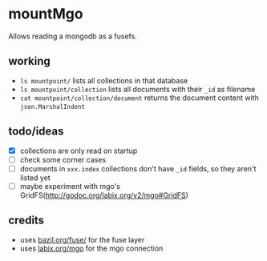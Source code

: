 mountMgo
========

Allows reading a mongodb as a fusefs.


## working
* `ls mountpoint/` lists all collections in that database
* `ls mountpoint/collection` lists all documents with their `_id` as filename
* `cat mountpoint/collection/document` returns the document content with `json.MarshalIndent`


## todo/ideas
- [x] collections are only read on startup
- [ ] check some corner cases
- [ ] documents in `xxx.index` collections don't have `_id` fields, so they aren't listed yet
- [ ] maybe experiment with mgo's GridFS(http://godoc.org/labix.org/v2/mgo#GridFS)

## credits
* uses [bazil.org/fuse/](http://bazil.org/fuse/) for the fuse layer
* uses [labix.org/mgo](http://labix.org/mgo) for the mgo connection
